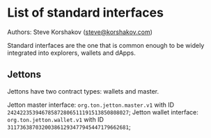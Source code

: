 # List of standard interfaces

Authors: Steve Korshakov (steve@korshakov.com)

Standard interfaces are the one that is common enough to be widely integrated into explorers, wallets and dApps.

## Jettons

Jettons have two contract types: wallets and master.

Jetton master interface: `org.ton.jetton.master.v1` with ID `242422353946785872806511191513850808027`;
Jetton wallet interface: `org.ton.jetton.wallet.v1` with ID `311736387032003861293477945447179662681`;